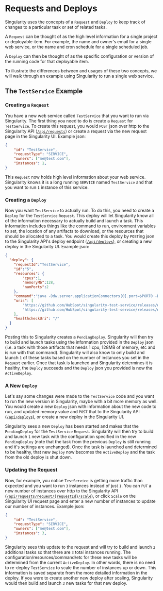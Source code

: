 # Requests and Deploys

Singularity uses the concepts of a `Request` and `Deploy` to keep track of changes to a particular task or set of related tasks.

A `Request` can be thought of as the high level information for a single project or deployable item. For example, the name and owner's email for a single web service, or the name and cron schedule for a single scheduled job.

A `Deploy` can then be thought of as the specific configuration or version of the running code for that deployable item.

To illustrate the differences between and usages of these two concepts, we will walk through an example using Singularity to run a single web service.

## The `TestService` Example

### Creating a `Request`
You have a new web service called `TestService` that you want to run via Singularity. The first thing you need to do is create a `Request` for `TestService`. To create this request, you would `POST` json over http to the Singularity API ([`/api/requests`](../reference/apidocs/api-requests.md#post-apirequests)) or create a request via the new request page in the Singularity UI. Example json:

```json
{
    "id": "TestService",
    "requestType": "SERVICE",
    "owners": ["me@test.com"],
    "instances": 1,
}
```

This `Request` now holds high level information about your web service. Singularity knows it is a long running `SERVICE` named `TestService` and that you want to run `1` instance of this service.

### Creating a `Deploy`

Now you want `TestService` to actually run. To do this, you need to create a `Deploy` for the `TestService` `Request`. This deploy will let Singularity know all of the information necessary to actually build and launch a task. This information includes things like the command to run, environment variables to set, the location of any artifacts to download, or the resources that should be allocated to a task. You would create this deploy by `POST`ing json to the Singularity API's deploy endpoint ([`/api/deploys`](../reference/apidocs/api-deploys.md#post-apideploys)), or creating a new deploy in the Singularity UI. Example json:

```json
{
  "deploy": {
    "requestId":"TestService",
    "id":"5",
    "resources": {
        "cpus":1,
        "memoryMb":128,
        "numPorts":2
    }, 
	"command":"java -Ddw.server.applicationConnectors[0].port=$PORT0 -Ddw.server.adminConnectors[0].port=$PORT1 -jar singularitytest-1.0-SNAPSHOT.jar server example.yml",
	"uris": [
        "https://github.com/HubSpot/singularity-test-service/releases/download/1.0/singularitytest-1.0-SNAPSHOT.jar",
        "https://github.com/HubSpot/singularity-test-service/releases/download/1.0/example.yml"
    ],
    "healthcheckUri": "/"
  }
}
```

Posting this to Singularity creates a `PendingDeploy`. Singularity will then try to build and launch tasks using the information provided in the `Deploy` json (i.e. a task with those artifacts that needs 1 cpu, 128MB of memory, etc and is run with that command). Singularity will also know to only build and launch `1` of these tasks based on the number of instances you set in the `Request` earlier. Once that task is launched and Singularity determines it is healthy, the `Deploy` succeeds and the `Deploy` json you provided is now the `ActiveDeploy`.

### A New `Deploy`

Let's say some changes were made to the `TestService` code and you want to run the new version in Singularity, maybe with a bit more memory as well. You would create a new `Deploy` json with information about the new code to run, and updated memory value and `POST` that to the Singularity API ([`/api/deploys`](../reference/apidocs/api-deploys.md#post-apideploys)), or create a new deploy in the Singularity UI.

Singularity sees a new `Deploy` has been started and makes that the `PendingDeploy` for the `TestService` `Request`. Singularity will then try to build and launch `1` new task with the configuration specified in the new `PendingDeploy` (note that the task from the previous `Deploy` is still running and it's settings are unchanged). Once the task is launched and determined to be healthy, that new `Deploy` now becomes the `ActiveDeploy` and the task from the old deploy is shut down.

### Updating the Request

Now, for example, you notice `TestService` is getting more traffic than expected and you want to run `3` instances instead of just `1`. You can `PUT` a new number of instances over http to the Singularity API ([`/api/requests/request/{requestId}/scale`](../reference/apidocs/api-requests.md#put-apirequestsrequestrequestidscale)), or click `Scale` on the Singularity UI request page and enter a new number of instances to update our number of instances. Example json:

```json
{
    "id": "TestService",
    "requestType": "SERVICE",
    "owners": ["me@test.com"],
    "instances": 3,
}
```

Singularity sees this update to the request and will try to build and launch `2` additional tasks so that there are `3` total instances running. The configuration/resources/command/etc for these new tasks will be determined from the current `ActiveDeploy`. In other words, there is no need to re-deploy `TestService` to scale the number of instances up or down. This information is saved separate from the more detailed information in the deploy. If you were to create another new deploy after scaling, Singularity would then build and launch `3` new tasks for that new deploy.
